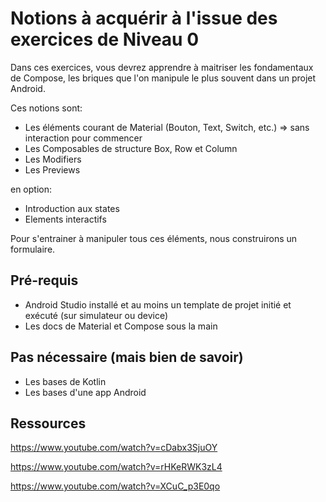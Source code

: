 # Notions à acquérir à l'issue des exercices de Niveau 0

Dans ces exercices, vous devrez apprendre à maitriser les fondamentaux de Compose, les briques que l'on manipule le plus souvent dans un projet Android.

Ces notions sont:

* Les éléments courant de Material (Bouton, Text, Switch, etc.) => sans interaction pour commencer
* Les Composables de structure Box, Row et Column
* Les Modifiers
* Les Previews

en option:
* Introduction aux states
* Elements interactifs

Pour s'entrainer à manipuler tous ces éléments, nous construirons un formulaire.

## Pré-requis

* Android Studio installé et au moins un template de projet initié et exécuté (sur simulateur ou device)
* Les docs de Material et Compose sous la main

## Pas nécessaire (mais bien de savoir)

* Les bases de Kotlin
* Les bases d'une app Android

## Ressources

https://www.youtube.com/watch?v=cDabx3SjuOY

https://www.youtube.com/watch?v=rHKeRWK3zL4

https://www.youtube.com/watch?v=XCuC_p3E0qo
